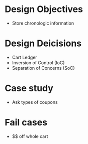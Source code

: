 # Design Objectives
- Store chronologic information

# Design Deicisions
- Cart Ledger
- Inversion of Control (IoC)
- Separation of Concerns (SoC)

# Case study
- Ask types of coupons

# Fail cases
- $$ off whole cart